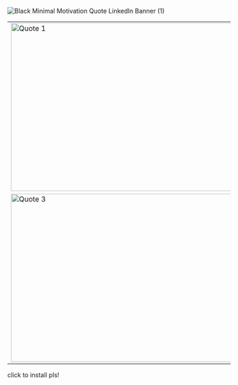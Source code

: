 ![Black Minimal Motivation Quote LinkedIn Banner (1)](https://github.com/Dilabun/Shogunate/assets/111297824/2eb11acc-10d5-4552-871f-34702b68238b)



<table width="100%">
  <tr>
    <td>
      <img src="https://github.com/Dilabun/Shogunate/assets/111297824/5ebccc47-2b57-4250-a01d-97fc7c40c8e9" alt="Quote 1" width="900" height="380">
    </td>
    <td>
      <img src="https://github.com/Dilabun/Shogunate/assets/111297824/717e1ee2-5771-4edf-a2a3-966d6c0b94a4" alt="Quote 2" width="900" height="380">
    </td>
  </tr>
  <tr>
    <td>
      <img src="https://github.com/Dilabun/Shogunate/assets/111297824/2f981c16-2c52-40a8-83ba-9b6b62a2f2f6" alt="Quote 3" width="900" height="380">
    </td>
    <td>
      <img src="https://github.com/Dilabun/Shogunate/assets/111297824/a2a9b63f-edb8-4091-a130-8033161634c6" alt="Quote 4" width="900" height="380">
    </td>
  </tr>
</table>

click to install pls!
